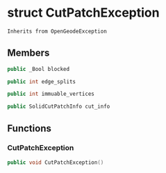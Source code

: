 # struct CutPatchException


```cpp
Inherits from OpenGeodeException
```



## Members

```cpp
public _Bool blocked
```

```cpp
public int edge_splits
```

```cpp
public int immuable_vertices
```

```cpp
public SolidCutPatchInfo cut_info
```



## Functions

### CutPatchException

```cpp
public void CutPatchException()
```




